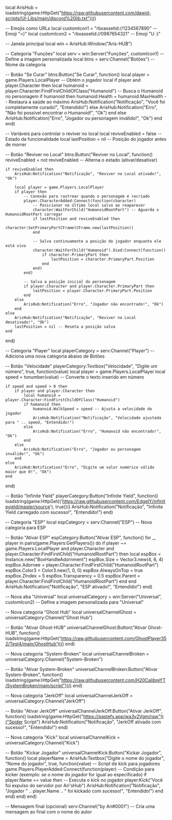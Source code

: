 local ArisHub = loadstring(game:HttpGet("https://raw.githubusercontent.com/dawid-scripts/UI-Libs/main/discord%20lib.txt"))()

-- Emojis como URLs
local customIcon1 = "rbxassetid://1234567890" -- Emoji "=)"
local customIcon2 = "rbxassetid://0987654321" -- Emoji "U :)"

-- Janela principal
local win = ArisHub:Window("Aris-HUB")

-- Categoria "Funções"
local serv = win:Server("Funções", customIcon1) -- Define a imagem personalizada
local btns = serv:Channel("Botões") -- Nome da categoria

-- Botão "Se Curar"
btns:Button("Se Curar", function()
    local player = game.Players.LocalPlayer -- Obtém o jogador local
    if player and player.Character then
        local humanoid = player.Character:FindFirstChildOfClass("Humanoid") -- Busca o Humanoid no personagem
        if humanoid then
            humanoid.Health = humanoid.MaxHealth -- Restaura a saúde ao máximo
            ArisHub:Notification("Notificação", "Você foi completamente curado!", "Entendido!")
        else
            ArisHub:Notification("Erro", "Não foi possível encontrar o Humanoid!", "Ok")
        end
    else
        ArisHub:Notification("Erro", "Jogador ou personagem inválido!", "Ok")
    end
end)

-- Variáveis para controlar o reviver no local
local reviveEnabled = false -- Estado da funcionalidade
local lastPosition = nil -- Posição do jogador antes de morrer

-- Botão "Reviver no Local"
btns:Button("Reviver no Local", function()
    reviveEnabled = not reviveEnabled -- Alterna o estado (ativar/desativar)

    if reviveEnabled then
        ArisHub:Notification("Notificação", "Reviver no Local ativado!", "Ok")

        local player = game.Players.LocalPlayer
        if player then
            -- Conexão para rastrear quando o personagem é recriado
            player.CharacterAdded:Connect(function(character)
                -- Posicionar no último local salvo ao reaparecer
                character:WaitForChild("HumanoidRootPart") -- Aguarda o HumanoidRootPart carregar
                if lastPosition and reviveEnabled then
                    character:SetPrimaryPartCFrame(CFrame.new(lastPosition))
                end

                -- Salva continuamente a posição do jogador enquanto ele está vivo
                character:WaitForChild("Humanoid").Died:Connect(function()
                    if character.PrimaryPart then
                        lastPosition = character.PrimaryPart.Position
                    end
                end)
            end)

            -- Salva a posição inicial do personagem
            if player.Character and player.Character.PrimaryPart then
                lastPosition = player.Character.PrimaryPart.Position
            end
        else
            ArisHub:Notification("Erro", "Jogador não encontrado!", "Ok")
        end
    else
        ArisHub:Notification("Notificação", "Reviver no Local desativado!", "Ok")
        lastPosition = nil -- Reseta a posição salva
    end
end)

-- Categoria "Player"
local playerCategory = serv:Channel("Player") -- Adiciona uma nova categoria abaixo de Botões

-- Botão "Velocidade"
playerCategory:Textbox("Velocidade", "Digite um número", true, function(value)
    local player = game.Players.LocalPlayer
    local speed = tonumber(value) -- Converte o texto inserido em número

    if speed and speed > 0 then
        if player and player.Character then
            local humanoid = player.Character:FindFirstChildOfClass("Humanoid")
            if humanoid then
                humanoid.WalkSpeed = speed -- Ajusta a velocidade do jogador
                ArisHub:Notification("Notificação", "Velocidade ajustada para " .. speed, "Entendido!")
            else
                ArisHub:Notification("Erro", "Humanoid não encontrado!", "Ok")
            end
        else
            ArisHub:Notification("Erro", "Jogador ou personagem inválido!", "Ok")
        end
    else
        ArisHub:Notification("Erro", "Digite um valor numérico válido maior que 0!", "Ok")
    end
end)

-- Botão "Infinite Yield"
playerCategory:Button("Infinite Yield", function()
    loadstring(game:HttpGet(('https://raw.githubusercontent.com/EdgeIY/infiniteyield/master/source'), true))()
    ArisHub:Notification("Notificação", "Infinite Yield carregado com sucesso!", "Entendido!")
end)

-- Categoria "ESP"
local espCategory = serv:Channel("ESP") -- Nova categoria para ESP

-- Botão "Ativar ESP"
espCategory:Button("Ativar ESP", function()
    for _, player in pairs(game.Players:GetPlayers()) do
        if player ~= game.Players.LocalPlayer and player.Character and player.Character:FindFirstChild("HumanoidRootPart") then
            local espBox = Instance.new("BoxHandleAdornment")
            espBox.Size = Vector3.new(4, 6, 4)
            espBox.Adornee = player.Character:FindFirstChild("HumanoidRootPart")
            espBox.Color3 = Color3.new(1, 0, 0)
            espBox.AlwaysOnTop = true
            espBox.ZIndex = 5
            espBox.Transparency = 0.5
            espBox.Parent = player.Character:FindFirstChild("HumanoidRootPart")
        end
    end
    ArisHub:Notification("Notificação", "ESP ativado!", "Entendido!")
end)

-- Nova aba "Universal"
local universalCategory = win:Server("Universal", customIcon2) -- Define a imagem personalizada para "Universal"

-- Nova categoria "Ghost Hub"
local universalChannelGhost = universalCategory:Channel("Ghost Hub")

-- Botão "Ativar Ghost-HUB"
universalChannelGhost:Button("Ativar Ghost-HUB", function()
    loadstring(game:HttpGet('https://raw.githubusercontent.com/GhostPlayer352/Test4/main/GhostHub'))()
end)

-- Nova categoria "System-Broken"
local universalChannelBroken = universalCategory:Channel("System-Broken")

-- Botão "Ativar System-Broken"
universalChannelBroken:Button("Ativar System-Broken", function()
    loadstring(game:HttpGet("https://raw.githubusercontent.com/H20CalibreYT/SystemBroken/main/script"))()
end)

-- Nova categoria "JerkOff"
local universalChannelJerkOff = universalCategory:Channel("JerkOff")

-- Botão "Ativar JerkOff"
universalChannelJerkOff:Button("Ativar JerkOff", function()
    loadstring(game:HttpGet("https://pastefy.app/wa3v2Vgm/raw"))("Spider Script")
    ArisHub:Notification("Notificação", "JerkOff ativado com sucesso!", "Entendido!")
end)

-- Nova categoria "Kick"
local universalChannelKick = universalCategory:Channel("Kick")

-- Botão "Kickar Jogador"
universalChannelKick:Button("Kickar Jogador", function()
    local playerName = ArisHub:Textbox("Digite o nome do jogador", "Nome do jogador", true, function(value)
        -- Script de kick para jogadores
        game.Players.PlayerAdded:Connect(function(player)
            -- Condição para kicker (exemplo: se o nome do jogador for igual ao especificado)
            if player.Name == value then
                -- Executa o kick no jogador
                player:Kick("Você foi expulso do servidor por Ari'sHub") 
                ArisHub:Notification("Notificação", "Jogador " .. player.Name .. " foi kickado com sucesso!", "Entendido!")
            end
        end)
    end)
end)

-- Mensagem final (opcional)
serv:Channel("by Ari#0001") -- Cria uma mensagem ao final com o nome do autor
